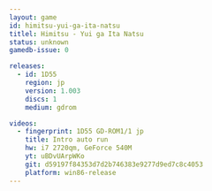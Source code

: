 ```yaml
---
layout: game
id: himitsu-yui-ga-ita-natsu
titlel: Himitsu - Yui ga Ita Natsu
status: unknown
gamedb-issue: 0

releases:
  - id: 1D55
    region: jp
    version: 1.003
    discs: 1
    medium: gdrom

videos:
  - fingerprint: 1D55 GD-ROM1/1 jp
    title: Intro auto run
    hw: i7 2720qm, GeForce 540M
    yt: uBDvUArpWKo
    git: d59197f84353d7d2b746383e9277d9ed7c8c4053
    platform: win86-release
---
```

